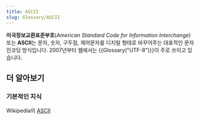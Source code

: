 ```yaml
---
title: ASCII
slug: Glossary/ASCII
---
```

**미국정보교환표준부호**(_American Standard Code for Information Interchange_) 또는 **ASCII**는 문자, 숫자, 구두점, 제어문자를 디지털 형태로 바꾸어주는 대표적인 문자 인코딩 방식입니다. 2007년부터 웹에서는 {{Glossary("UTF-8")}}이 주로 쓰이고 있습니다.

## 더 알아보기

### 기본적인 지식

Wikipedia의 [ASCII](https://ko.wikipedia.org/wiki/ASCII)
